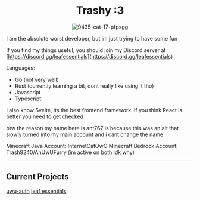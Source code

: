 <div align="center">

  # Trashy :3

  ![9435-cat-17-pfpsgg](https://github.com/user-attachments/assets/a9449204-5964-40f3-ad2c-72396bd4de69)

</div>

I am the absolute worst developer, but im just trying to have some fun

If you find my things useful, you should join my Discord server at [https://discord.gg/leafessentials](https://discord.gg/leafessentials)

Languages:
- Go (not very well)
- Rust (currently learning a bit, dont really like using it tho)
- Javascript
- Typescript

I also know Svelte, its the best frontend framework. If you think React is better you need to get checked

btw the reason my name here is ant767 is because this was an alt that slowly turned into my main account and i cant change the name

Minecraft Java Account: InternetCatOwO
Minecraft Bedrock Account: Trash9240/AnUwUFurry (im active on both idk why)

---

## Current Projects

[uwu-auth](https://github.com/Ant767/uwu-auth) [leaf essentials](https://github.com/LeafUtils/Leaf-Essentials)
